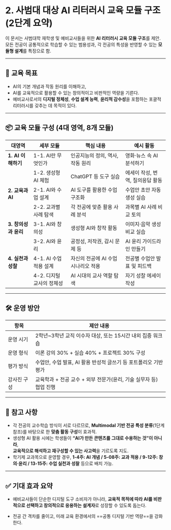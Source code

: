 # 2. 사범대 대상 AI 리터러시 교육 모듈 구조 (2단계 요약)

이 문서는 사범대학 재학생 및 예비교사들을 위한 **AI 리터러시 교육 모듈 구조**를 제안.  
모든 전공이 공통적으로 학습할 수 있는 범용성과, 각 전공의 특성을 반영할 수 있는 **모듈형 설계**를 특징으로 함.

---

## 🎯 교육 목표

- AI의 기본 개념과 작동 원리를 이해하고,  
- AI를 교육적으로 활용할 수 있는 창의적이고 비판적인 역량을 기른다.  
- 예비교사로서의 **디지털 정체성**, **수업 설계 능력**, **윤리적 감수성**을 포함하는 포괄적 리터러시를 갖추는 데 목적이 있다.

---

## 📦 교육 모듈 구성 (4대 영역, 8개 모듈)

| 대영역 | 세부 모듈 | 핵심 내용 | 예시 활동 |
|--------|-----------|-----------|------------|
| **1. AI 이해하기** | 1-1. AI란 무엇인가 | 인공지능의 정의, 역사, 작동 원리 | 영화·뉴스 속 AI 분석하기 |
|  | 1-2. 생성형 AI 체험 | ChatGPT 등 도구 실습 | 에세이 작성, 번역, 질의응답 활동 |
| **2. 교육과 AI** | 2-1. AI와 수업 설계 | AI 도구를 활용한 수업 구조화 | 수업안 초안 자동 생성 실습 |
|  | 2-2. 교과별 사례 탐색 | 각 전공에 맞춘 활용 사례 분석 | 과목별 AI 사례 비교 토의 |
| **3. 창의성과 윤리** | 3-1. AI와 창의성 | 생성형 AI와 창작 활동 | 이미지·음악 생성 비교 실습 |
|  | 3-2. AI와 윤리 | 공정성, 저작권, 감시 문제 등 | AI 윤리 가이드라인 만들기 |
| **4. 실천과 성찰** | 4-1. AI 수업 적용 설계 | 자신의 전공에 AI 수업 시나리오 적용 | 전공별 수업안 발표 및 피드백 |
|  | 4-2. 디지털 교사의 정체성 | AI 시대의 교사 역할 탐색 | 자기 성찰 에세이 작성 |

---

## 🛠 운영 방안

| 항목 | 제안 내용 |
|------|-----------|
| 운영 시기 | 2학년~3학년 교직 이수자 대상, 또는 15시간 내외 집중 워크숍 |
| 운영 형식 | 이론 강의 30% + 실습 40% + 프로젝트 30% 구성 |
| 평가 방식 | 수업안, 수업 발표, AI 활용 반성적 글쓰기 등 포트폴리오 기반 평가 |
| 강사진 구성 | 교육학과 + 전공 교수 + 외부 전문가(윤리, 기술 실무자 등) 협업 진행 |

---

## 📎 참고 사항

- 각 전공의 교수학습 방식이 서로 다르므로, **Multimodal 기반 전공 특성 분류**(1단계 참조)를 바탕으로 한 **맞춤 활동 구성**이 효과적.
- 생성형 AI 활용 시에는 학생들이 **“AI가 만든 콘텐츠를 그대로 수용하는 것”이 아니라**,  
  **교육적으로 해석하고 재구성할 수 있는 사고력**을 기르도록 지도.
- 학기제 교과목으로 운영할 경우, **1-4주: AI 개념 / 5-08주: 교과 적용 / 9-12주: 창의·윤리 / 13-15주: 수업 실천과 성찰** 등으로 배치 가능.

---

## ✅ 기대 효과 요약

- 예비교사들이 단순한 디지털 도구 소비자가 아니라, **교육적 목적에 따라 AI를 비판적으로 선택하고 창의적으로 응용하는 설계자**로 성장할 수 있도록 돕는다.

- 전공 간 격차를 줄이고, 미래 교육 환경에서의 ==공통 디지털 기반 역량==을 강화한다.

